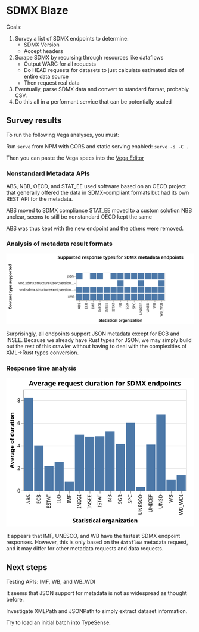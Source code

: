# SDMX Blaze

Goals:

1. Survey a list of SDMX endpoints to determine:
   - SDMX Version
   - Accept headers
2. Scrape SDMX by recursing through resources like dataflows
   - Output WARC for all requests
   - Do HEAD requests for datasets to just calculate estimated size of entire data source
   - Then request real data
3. Eventually, parse SDMX data and convert to standard format, probably CSV.
4. Do this all in a performant service that can be potentially scaled

## Survey results

To run the following Vega analyses, you must:

Run `serve` from NPM with CORS and static serving enabled: `serve -s -C .`

Then you can paste the Vega specs into the [Vega Editor](https://vega.github.io/editor/)

### Nonstandard Metadata APIs

ABS, NBB, OECD, and STAT_EE used software based on an OECD project that generally offered the data in SDMX-compliant formats but had its own REST API for the metadata.

ABS moved to SDMX compliance
STAT_EE moved to a custom solution
NBB unclear, seems to still be nonstandard
OECD kept the same

ABS was thus kept with the new endpoint and the others were removed.

### Analysis of metadata result formats

![Chart of SDMX Response Formats](./images/sdmx-response-formats.svg)

Surprisingly, all endpoints support JSON metadata except for ECB and INSEE. Because we already have Rust types for JSON, we may simply build out the rest of this crawler without having to deal with the complexities of XML->Rust types conversion.

### Response time analysis

![Chart of SDMX Response Times](./images/sdmx-response-times.svg)

It appears that IMF, UNESCO, and WB have the fastest SDMX endpoint responses. However, this is only based on the `dataflow` metadata request, and it may differ for other metadata requests and data requests.

## Next steps

Testing APIs: IMF, WB, and WB_WDI

It seems that JSON support for metadata is not as widespread as thought before.

Investigate XMLPath and JSONPath to simply extract dataset information.

Try to load an initial batch into TypeSense.
